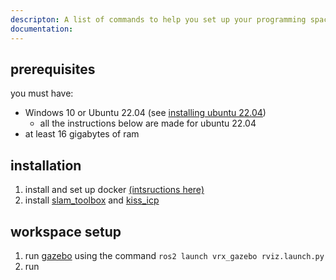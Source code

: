 ```yaml
---
descripton: A list of commands to help you set up your programming space
documentation: 
---
```


## prerequisites

you must have:
- Windows 10 or Ubuntu 22.04 (see [installing ubuntu 22.04](./installing_ubuntu.md))
	- all the instructions below are made for ubuntu 22.04
- at least 16 gigabytes of ram

## installation
1. install and set up docker [(intsructions here)](https://github.com/MHSeals/ROS2-Docker-Crash-Course)
2. install [slam_toolbox](./slam_toolbox) and [kiss_icp](./kiss_icp)

## workspace setup
1. run [gazebo](./gazebo) using the command `ros2 launch vrx_gazebo rviz.launch.py`
2. run 